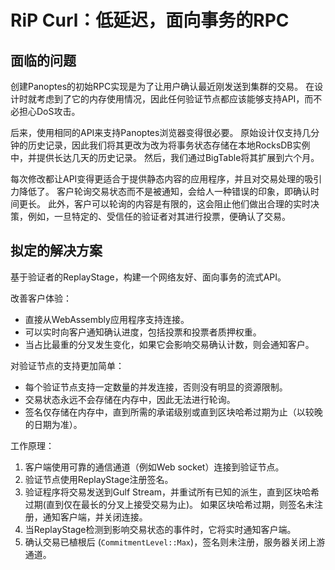 # RiP Curl：低延迟，面向事务的RPC

## 面临的问题

创建Panoptes的初始RPC实现是为了让用户确认最近刚发送到集群的交易。 在设计时就考虑到了它的内存使用情况，因此任何验证节点都应该能够支持API，而不必担心DoS攻击。

后来，使用相同的API来支持Panoptes浏览器变得很必要。 原始设计仅支持几分钟的历史记录，因此我们将其更改为改为将事务状态存储在本地RocksDB实例中，并提供长达几天的历史记录。 然后，我们通过BigTable将其扩展到六个月。

每次修改都让API变得更适合于提供静态内容的应用程序，并且对交易处理的吸引力降低了。 客户轮询交易状态而不是被通知，会给人一种错误的印象，即确认时间更长。 此外，客户可以轮询的内容是有限的，这会阻止他们做出合理的实时决策，例如，一旦特定的、受信任的验证者对其进行投票，便确认了交易。

## 拟定的解决方案

基于验证者的ReplayStage，构建一个网络友好、面向事务的流式API。

改善客户体验：

* 直接从WebAssembly应用程序支持连接。
* 可以实时向客户通知确认进度，包括投票和投票者质押权重。
* 当占比最重的分叉发生变化，如果它会影响交易确认计数，则会通知客户。

对验证节点的支持更加简单：

* 每个验证节点支持一定数量的并发连接，否则没有明显的资源限制。
* 交易状态永远不会存储在内存中，因此无法进行轮询。
* 签名仅存储在内存中，直到所需的承诺级别或直到区块哈希过期为止（以较晚的日期为准）。

工作原理：

1. 客户端使用可靠的通信通道（例如Web socket）连接到验证节点。
2. 验证节点使用ReplayStage注册签名。
3. 验证程序将交易发送到Gulf Stream，并重试所有已知的派生，直到区块哈希过期(直到仅在最长的分叉上接受交易为止)。 如果区块哈希过期，则签名未注册，通知客户端，并关闭连接。
4. 当ReplayStage检测到影响交易状态的事件时，它将实时通知客户端。
5. 确认交易已植根后 (`CommitmentLevel::Max`)，签名则未注册，服务器关闭上游通道。
